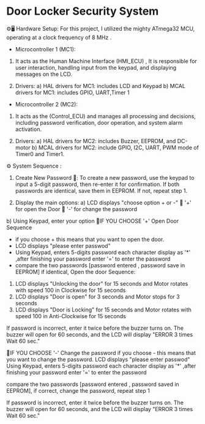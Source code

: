 # Door Locker Security System


⚙️🖥️ Hardware Setup:
For this project, I utilized the mighty ATmega32 MCU, operating at a clock frequency of 8 MHz .

- Microcontroller 1 (MC1):
1. It acts as the Human Machine Interface (HMI_ECU) , It is responsible for user interaction, handling input from the keypad, and displaying messages on the LCD.

2. Drivers:
a) HAL drivers for MC1: includes LCD and Keypad b) MCAL drivers for MC1:
includes GPIO, UART,Timer 1

- Microcontroller 2 (MC2):
1. It acts as the (Control_ECU) and manages all processing and decisions, including password verification, door operation, and system alarm activation.

2. Drivers:
a) HAL drivers for MC2: includes Buzzer, EEPROM, and DC-motor
b) MCAL drivers for MC2: include GPIO, I2C, UART, PWM mode of Timer0 and Timer1.

⚙️ System Sequence :
1. Create New Password 🔐:
To create a new password, use the keypad to input a 5-digit password, then re-enter it for confirmation. If both passwords are identical, save them in EEPROM. If not, repeat step 1.

2. Display the main options:
a) LCD displays "choose option + or -"
🚪 '+' for open the Door
🔐 '-' for change the password

b) Using Keypad, enter your option
🚪IF YOU CHOOSE '+' Open Door Sequence
- if you choose + this means that you want to open the door.
- LCD displays "please enter passwod"
- Using Keypad, enters 5-digits password each character display as '*'
,after finishing your password enter '=' to enter the password
- compare the two passwords [password entered , password save in
EEPROM]
if identical, Open the door Sequence:
1. LCD displays "Unlocking the door" for 15 seconds and Motor rotates
with speed 100 in Clockwise for 15 seconds
2. LCD displays "Door is open" for 3 seconds and Motor stops for 3 seconds
3. LCD displays "Door is Locking" for 15 seconds and Motor rotates with speed 100 in Anti-Clockwise for 15 seconds

If password is incorrect, enter it twice before the buzzer turns on. The buzzer will open for 60 seconds, and the LCD will display "ERROR 3 times Wait 60 sec."

🚪IF YOU CHOOSE '-' Change the password
if you choose - this means that you want to change the password.
LCD displays "please enter passwod"
Using Keypad, enters 5-digits password each character display as '*' ,after
finishing your password enter '=' to enter the password

compare the two passwords [password entered , password saved in EEPROM], if correct, change the password, repeat step 1

If password is incorrect, enter it twice before the buzzer turns on. The buzzer will open for 60 seconds, and the LCD will display "ERROR 3 times Wait 60 sec."
